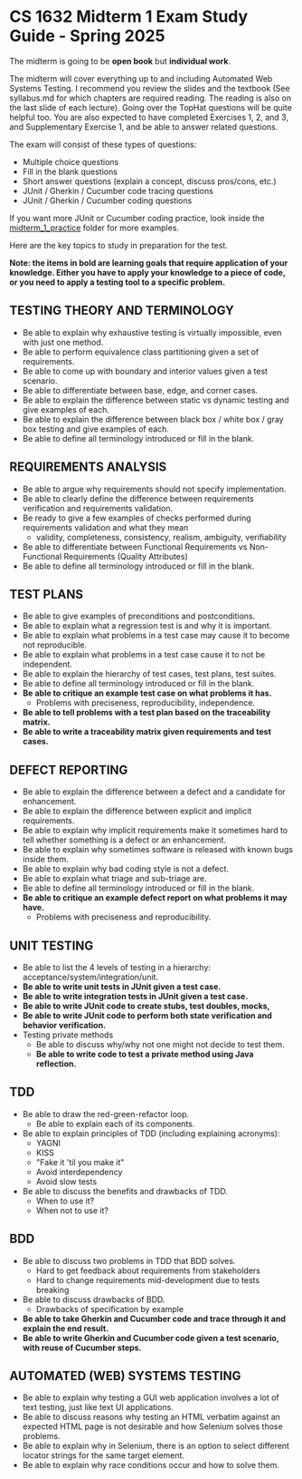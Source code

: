 # CS 1632 Midterm 1 Exam Study Guide - Spring 2025

The midterm is going to be **open book** but **individual work**.  

The midterm will cover everything up to and including Automated Web Systems
Testing.  I recommend you review the slides and the textbook (See syllabus.md
for which chapters are required reading.  The reading is also on the last slide
of each lecture).  Going over the TopHat questions will be quite helpful too.
You are also expected to have completed Exercises 1, 2, and 3, and Supplementary
Exercise 1, and be able to answer related questions.  

The exam will consist of these types of questions:
  * Multiple choice questions
  * Fill in the blank questions
  * Short answer questions (explain a concept, discuss pros/cons, etc.)
  * JUnit / Gherkin / Cucumber code tracing questions
  * JUnit / Gherkin / Cucumber coding questions

If you want more JUnit or Cucumber coding practice, look inside the
[midterm_1_practice](midterm_1_practice) folder for more examples.

Here are the key topics to study in preparation for the test.

**Note: the items in bold are learning goals that require application of your
knowledge.  Either you have to apply your knowledge to a piece of code, or you
need to apply a testing tool to a specific problem.**

## TESTING THEORY AND TERMINOLOGY
* Be able to explain why exhaustive testing is virtually impossible, even with just one method.
* Be able to perform equivalence class partitioning given a set of requirements.
* Be able to come up with boundary and interior values given a test scenario.
* Be able to differentiate between base, edge, and corner cases.
* Be able to explain the difference between static vs dynamic testing and give examples of each.
* Be able to explain the difference between black box / white box / gray box testing and give examples of each.
* Be able to define all terminology introduced or fill in the blank.

## REQUIREMENTS ANALYSIS
* Be able to argue why requirements should not specify implementation.
* Be able to clearly define the difference between requirements verification and requirements validation.
* Be ready to give a few examples of checks performed during requirements validation and what they mean
  * validity, completeness, consistency, realism, ambiguity, verifiability
* Be able to differentiate between Functional Requirements vs Non-Functional Requirements (Quality Attributes)
* Be able to define all terminology introduced or fill in the blank.

## TEST PLANS
* Be able to give examples of preconditions and postconditions.
* Be able to explain what a regression test is and why it is important.
* Be able to explain what problems in a test case may cause it to become not reproducible.
* Be able to explain what problems in a test case cause it to not be independent.
* Be able to explain the hierarchy of test cases, test plans, test suites.
* Be able to define all terminology introduced or fill in the blank.
* **Be able to critique an example test case on what problems it has.**
  * Problems with preciseness, reproducibility, independence.
* **Be able to tell problems with a test plan based on the traceability matrix.**
* **Be able to write a traceability matrix given requirements and test
  cases.**

## DEFECT REPORTING
* Be able to explain the difference between a defect and a candidate for enhancement.
* Be able to explain the difference between explicit and implicit requirements.
* Be able to explain why implicit requirements make it sometimes hard to tell whether something is a defect or an enhancement.
* Be able to explain why sometimes software is released with known bugs inside them.
* Be able to explain why bad coding style is not a defect.
* Be able to explain what triage and sub-triage are.
* Be able to define all terminology introduced or fill in the blank.
* **Be able to critique an example defect report on what problems it may have.**
  * Problems with preciseness and reproducibility.

## UNIT TESTING
* Be able to list the 4 levels of testing in a hierarchy: acceptance/system/integration/unit.
* **Be able to write unit tests in JUnit given a test case.**
* **Be able to write integration tests in JUnit given a test case.**
* **Be able to write JUnit code to create stubs, test doubles, mocks,**
* **Be able to write JUnit code to perform both state verification and behavior verification.**
* Testing private methods
  * Be able to discuss why/why not one might not decide to test them.
  * **Be able to write code to test a private method using Java reflection.**

## TDD
* Be able to draw the red-green-refactor loop.
  * Be able to explain each of its components.
* Be able to explain principles of TDD (including explaining acronyms):
  * YAGNI
  * KISS
  * "Fake it 'til you make it"
  * Avoid interdependency
  * Avoid slow tests
* Be able to discuss the benefits and drawbacks of TDD.
  * When to use it?
  * When not to use it?

## BDD
* Be able to discuss two problems in TDD that BDD solves.
  * Hard to get feedback about requirements from stakeholders
  * Hard to change requirements mid-development due to tests breaking
* Be able to discuss drawbacks of BDD.
  * Drawbacks of specification by example
* **Be able to take Gherkin and Cucumber code and trace through it and explain the end result.**
* **Be able to write Gherkin and Cucumber code given a test scenario, with reuse of Cucumber steps.**

## AUTOMATED (WEB) SYSTEMS TESTING
* Be able to explain why testing a GUI web application involves a lot of text
  testing, just like text UI applications.
* Be able to discuss reasons why testing an HTML verbatim against an expected
  HTML page is not desirable and how Selenium solves those problems.
* Be able to explain why in Selenium, there is an option to select
  different locator strings for the same target element.
* Be able to explain why race conditions occur and how to solve them.
